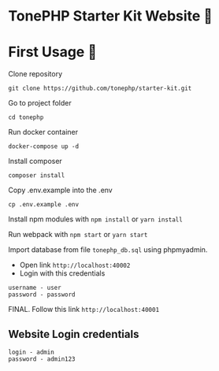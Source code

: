 # TonePHP Starter Kit Website 👋

# First Usage 🚀

Clone repository

```
git clone https://github.com/tonephp/starter-kit.git
```

Go to project folder

```
cd tonephp
```

Run docker container

```
docker-compose up -d
```

Install composer

```
composer install
```

Copy .env.example into the .env

```
cp .env.example .env
```

Install npm modules with `npm install` or `yarn install`

Run webpack with `npm start` or `yarn start`

Import database from file `tonephp_db.sql` using phpmyadmin.

- Open link `http://localhost:40002`
- Login with this credentials

```
username - user
password - password
```

FINAL. Follow this link `http://localhost:40001`

## Website Login credentials

```
login - admin
password - admin123
```
